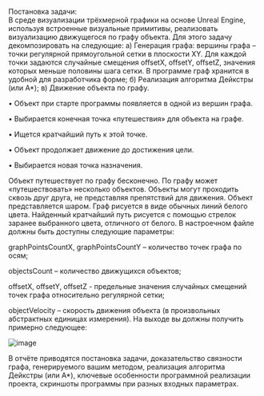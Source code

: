 Постановка задачи:  
В среде визуализации трёхмерной графики на основе Unreal Engine, используя встроенные визуальные примитивы, реализовать 
визуализацию движущегося по графу объекта. 
Для этого задачу декомпозировать на следующие: 
а) Генерация графа: вершины графа – точки регулярной 
прямоугольной сетки в плоскости XY. Для каждой точки задаются 
случайные смещения offsetX, offsetY, offsetZ, значения которых меньше 
половины шага сетки. В программе граф хранится в удобной для 
разработчика форме; 
б) Реализация алгоритма Дейкстры (или A*); 
в) Движение объекта по графу.  

• Объект при старте программы появляется в одной из вершин 
графа.

• Выбирается конечная точка «путешествия» для объекта на графе.

• Ищется кратчайший путь к этой точке.

• Объект продолжает движение до достижения цели.

• Выбирается новая точка назначения.

Объект путешествует по графу бесконечно. 
По графу может «путешествовать» несколько объектов. Объекты могут проходить сквозь друг друга, не представляя препятствий для движения. Объект представляется шаром. Граф рисуется в виде обычных линий белого цвета. Найденный кратчайший путь рисуется с помощью стрелок заранее выбранного цвета, отличного от белого. В настроечном файле должны быть доступны следующие параметры: 

graphPointsCountX, graphPointsCountY – количество точек графа по осям; 

objectsCount – количество движущихся объектов; 

offsetX, offsetY, offsetZ - предельные значения случайных смещений точек графа относительно регулярной сетки; 

objectVelocity – скорость движения объекта (в произвольных абстрактных единицах измерения). 
На выходе вы должны получить примерно следующее: 

![image](https://github.com/user-attachments/assets/b0908925-3a64-46f1-903d-1b32720b28b9)

В отчёте приводятся постановка задачи, доказательство связности 
графа, генерируемого вашим методом, реализация алгоритма Дейкстры 
(или A*), ключевые особенности программной реализации проекта, 
скриншоты программы при разных входных параметрах.
